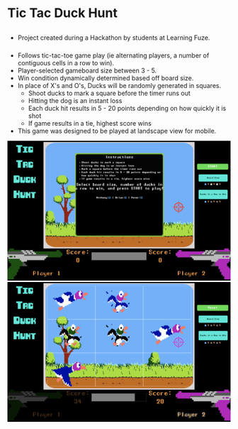 # Tic Tac Duck Hunt

##
- Project created during a Hackathon by students at Learning Fuze.

###
- Follows tic-tac-toe game play (ie alternating players, a number of contiguous cells in a row to win).
- Player-selected gameboard size between 3 - 5.
- Win condition dynamically determined based off board size.
- In place of X's and O's, Ducks will be randomly generated in squares.
	- Shoot ducks to mark a square before the timer runs out
	- Hitting the dog is an instant loss
	- Each duck hit results in 5 - 20 points depending on how quickly it is shot
	- If game results in a tie, highest score wins
- This game was designed to be played at landscape view for mobile.

![Alt text](/assets/readme_1.png?raw=true "Starting Screen")
![Alt text](/assets/readme_2.png?raw=true "Player 2's turn")